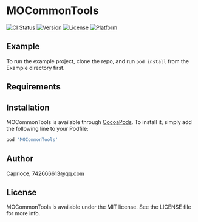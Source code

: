 # MOCommonTools

[![CI Status](https://img.shields.io/travis/Caprioce/MOCommonTools.svg?style=flat)](https://travis-ci.org/Caprioce/MOCommonTools)
[![Version](https://img.shields.io/cocoapods/v/MOCommonTools.svg?style=flat)](https://cocoapods.org/pods/MOCommonTools)
[![License](https://img.shields.io/cocoapods/l/MOCommonTools.svg?style=flat)](https://cocoapods.org/pods/MOCommonTools)
[![Platform](https://img.shields.io/cocoapods/p/MOCommonTools.svg?style=flat)](https://cocoapods.org/pods/MOCommonTools)

## Example

To run the example project, clone the repo, and run `pod install` from the Example directory first.

## Requirements

## Installation

MOCommonTools is available through [CocoaPods](https://cocoapods.org). To install
it, simply add the following line to your Podfile:

```ruby
pod 'MOCommonTools'
```

## Author

Caprioce, 742666613@qq.com

## License

MOCommonTools is available under the MIT license. See the LICENSE file for more info.
